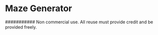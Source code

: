 # Maze Generator
###########
Non commercial use. All reuse must provide credit and be provided freely.